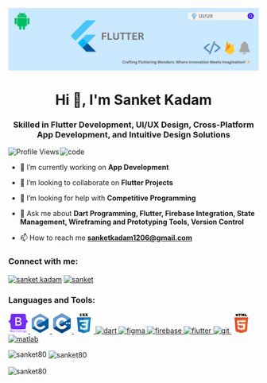 ![logo](https://github.com/Sanket80/Sanket80/blob/main/background.png)

<h1 align="center">Hi 👋, I'm Sanket Kadam</h1>
<h3 align="center">Skilled in Flutter Development, UI/UX Design, Cross-Platform App Development, and Intuitive Design Solutions</h3>

<img align="right" alt="code" width="400" src="https://camo.githubusercontent.com/9792d43627b178fd4a45bcabb3647d7b34a62d64baf96a19abf6ea19d5cea8dd/68747470733a2f2f63646e2e6472696262626c652e636f6d2f75736572732f313138373833362f73637265656e73686f74732f363533393432392f70726f6772616d65722e676966">

![Profile Views](https://komarev.com/ghpvc/?username=Sanket80)

- 🔭 I’m currently working on **App Development**

- 👯 I’m looking to collaborate on **Flutter Projects**

- 🤝 I’m looking for help with **Competitive Programming**

- 💬 Ask me about **Dart Programming, Flutter, Firebase Integration, State Management, Wireframing and Prototyping Tools, Version Control**

- 📫 How to reach me **sanketkadam1206@gmail.com**

<h3 align="left">Connect with me:</h3>
<p align="left">
<a href="https://linkedin.com/in/sanket kadam" target="blank"><img align="center" src="https://raw.githubusercontent.com/rahuldkjain/github-profile-readme-generator/master/src/images/icons/Social/linked-in-alt.svg" alt="sanket kadam" height="30" width="40" /></a>
<a href="https://dribbble.com/sanket" target="blank"><img align="center" src="https://raw.githubusercontent.com/rahuldkjain/github-profile-readme-generator/master/src/images/icons/Social/dribbble.svg" alt="sanket" height="30" width="40" /></a>
</p>

<h3 align="left">Languages and Tools:</h3>
<p align="left"> <a href="https://getbootstrap.com" target="_blank" rel="noreferrer"> <img src="https://raw.githubusercontent.com/devicons/devicon/master/icons/bootstrap/bootstrap-plain-wordmark.svg" alt="bootstrap" width="40" height="40"/> </a> <a href="https://www.cprogramming.com/" target="_blank" rel="noreferrer"> <img src="https://raw.githubusercontent.com/devicons/devicon/master/icons/c/c-original.svg" alt="c" width="40" height="40"/> </a> <a href="https://www.w3schools.com/cpp/" target="_blank" rel="noreferrer"> <img src="https://raw.githubusercontent.com/devicons/devicon/master/icons/cplusplus/cplusplus-original.svg" alt="cplusplus" width="40" height="40"/> </a> <a href="https://www.w3schools.com/css/" target="_blank" rel="noreferrer"> <img src="https://raw.githubusercontent.com/devicons/devicon/master/icons/css3/css3-original-wordmark.svg" alt="css3" width="40" height="40"/> </a> <a href="https://dart.dev" target="_blank" rel="noreferrer"> <img src="https://www.vectorlogo.zone/logos/dartlang/dartlang-icon.svg" alt="dart" width="40" height="40"/> </a> <a href="https://www.figma.com/" target="_blank" rel="noreferrer"> <img src="https://www.vectorlogo.zone/logos/figma/figma-icon.svg" alt="figma" width="40" height="40"/> </a> <a href="https://firebase.google.com/" target="_blank" rel="noreferrer"> <img src="https://www.vectorlogo.zone/logos/firebase/firebase-icon.svg" alt="firebase" width="40" height="40"/> </a> <a href="https://flutter.dev" target="_blank" rel="noreferrer"> <img src="https://www.vectorlogo.zone/logos/flutterio/flutterio-icon.svg" alt="flutter" width="40" height="40"/> </a> <a href="https://git-scm.com/" target="_blank" rel="noreferrer"> <img src="https://www.vectorlogo.zone/logos/git-scm/git-scm-icon.svg" alt="git" width="40" height="40"/> </a> <a href="https://www.w3.org/html/" target="_blank" rel="noreferrer"> <img src="https://raw.githubusercontent.com/devicons/devicon/master/icons/html5/html5-original-wordmark.svg" alt="html5" width="40" height="40"/> </a> <a href="https://www.mathworks.com/" target="_blank" rel="noreferrer"> <img src="https://upload.wikimedia.org/wikipedia/commons/2/21/Matlab_Logo.png" alt="matlab" width="40" height="40"/> </a> </p>

<p><img align="left" src="https://github-readme-stats.vercel.app/api/top-langs?username=sanket80&show_icons=true&locale=en&layout=compact&bg_color=000000&text_color=D3D3D3" alt="sanket80" /></p>

<p>&nbsp;<img align="center" src="https://github-readme-stats.vercel.app/api?username=sanket80&show_icons=true&locale=en&bg_color=000000&text_color=D3D3D3" alt="sanket80" /></p>

<img align="center" src="https://github-readme-streak-stats.herokuapp.com/?user=sanket80&background=000000&stroke=D3D3D3&ring=FF4500&fire=FF4500&currStreakLabel=FF4500&sideLabels=D3D3D3&dates=D3D3D3&currStreakNum=D3D3D3&sideNums=D3D3D3" alt="sanket80" />


